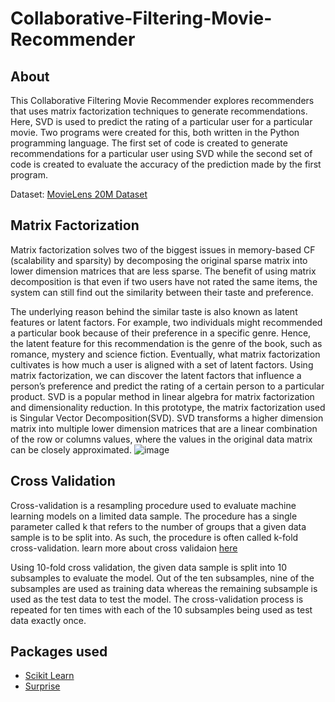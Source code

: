 # Collaborative-Filtering-Movie-Recommender

## About  
This Collaborative Filtering Movie Recommender explores recommenders that uses matrix factorization techniques to generate recommendations. Here, SVD is used to predict the rating of a particular user for a particular movie. Two programs were created for this, both written in the Python programming language. The first set of code is created to generate recommendations for a particular user using SVD while the second set of code is created to evaluate the accuracy of the prediction made by the first program.

Dataset: [MovieLens 20M Dataset](https://www.kaggle.com/grouplens/movielens-20m-dataset)

## Matrix Factorization
Matrix factorization solves two of the biggest issues in memory-based CF (scalability and sparsity) by decomposing the original sparse matrix into lower dimension matrices that are less sparse. The benefit of using matrix decomposition is that even if two users have not rated the same items, the system can still find out the similarity between their taste and preference. 

The underlying reason behind the similar taste is also known as latent features or latent factors. For example, two individuals might recommended a particular book because of their preference in a specific genre. Hence, the latent feature for this recommendation is the genre of the book, such as romance, mystery and science fiction. Eventually, what matrix factorization cultivates is how much a user is aligned with a set of latent factors. Using matrix factorization, we can discover the latent factors that influence a person’s preference and predict the rating of a certain person to a particular product. SVD is a popular method in linear algebra for matrix factorization and dimensionality reduction. In this prototype, the matrix factorization used is Singular Vector Decomposition(SVD). SVD transforms a higher dimension matrix into multiple lower dimension matrices that are a linear combination of the row or columns values, where the values in the original data matrix can be closely approximated.
![image](https://user-images.githubusercontent.com/65379600/131359168-65ae5f58-86ff-46a3-85ff-32ea687ad611.png)

## Cross Validation 
Cross-validation is a resampling procedure used to evaluate machine learning models on a limited data sample. The procedure has a single parameter called k that refers to the number of groups that a given data sample is to be split into. As such, the procedure is often called k-fold cross-validation. learn more about cross validaion [here](https://machinelearningmastery.com/k-fold-cross-validation/#:~:text=Cross%2Dvalidation%20is%20a%20resampling,k%2Dfold%20cross%2Dvalidation.)

Using 10-fold cross validation, the given data sample is split into 10 subsamples to evaluate the model. Out of the ten subsamples, nine of the subsamples are used as training data whereas the remaining subsample is used as the test data to test the model. The cross-validation process is repeated for ten times with each of the 10 subsamples being used as test data exactly once. 

## Packages used
* [Scikit Learn](https://scikit-learn.org/stable/)
* [Surprise](https://surprise.readthedocs.io/en/stable/)
